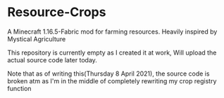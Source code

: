 # Resource-Crops
A Minecraft 1.16.5-Fabric mod for farming resources.
Heavily inspired by Mystical Agriculture


This repository is currently empty as I created it at work,
Will upload the actual source code later today.

Note that as of writing this(Thursday 8 April 2021),
the source code is broken atm as I'm in the middle of
completely rewriting my crop registry function
